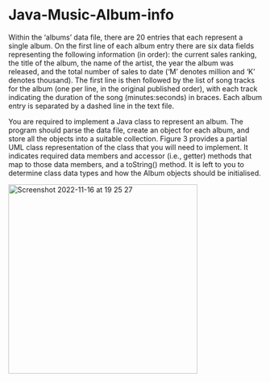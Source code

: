 # Java-Music-Album-info

Within the ‘albums’ data file, there are 20 entries that each represent a single album. On the first line of each album entry there are six data fields
representing the following information (in order): the current sales ranking, the title of the album, the name of the artist, the year the album was
released, and the total number of sales to date (‘M’ denotes million and ‘K’ denotes thousand). The first line is then followed by the list of song tracks
for the album (one per line, in the original published order), with each track indicating the duration of the song (minutes:seconds) in braces. Each album
entry is separated by a dashed line in the text file.

You are required to implement a Java class to represent an album. The program should parse the data file, create an object for each album, and store all 
the objects into a suitable collection. Figure 3 provides a partial UML class representation of the class that you will need to implement. It indicates 
required data members and accessor (i.e., getter) methods that map to those data members, and a toString() method. It is left to you to determine class
data types and how the Album objects should be initialised.

<img width="375" alt="Screenshot 2022-11-16 at 19 25 27" src="https://user-images.githubusercontent.com/93152488/202275218-3d5fbb02-73b7-4de7-9ea8-a9780fdf6d0f.png">
